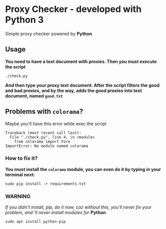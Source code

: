 # Proxy Checker - developed with Python 3
Simple proxy checker powered by **Python**
## Usage
**You need to have a text document with proxies. Then you must execute the script**
```SHELL
./check.py
```
**And then type your proxy text document. After the script filters the good and bad proxies, and by the way, adds the good proxies into text document, named `good.txt`**
## Problems with `colorama`?
Maybe you'll have this error while exec the script
```SHELL
Traceback (most recent call last):
  File "./check.py", line 4, in <module>
    from colorama import Fore
ImportError: No module named colorama
```
### How to fix it?
**You must install the `colorama` module, you can even do it by typing in your terminal next:**
```SHELL
sudo pip install -r requirements.txt
```
### WARNING
*If you didn't install, pip, do it now, coz without this, you'll never fix your problem, and 'll never install modules for* **Python** 
```SHELL
sudo apt install python-pip
```